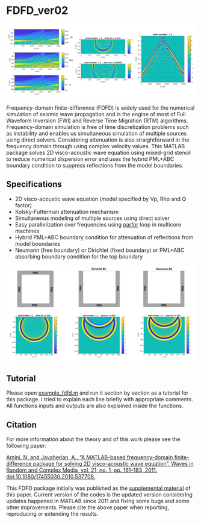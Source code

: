 # FDFD_ver02

![Marmousi](https://github.com/navid58/FDFD_ver02/blob/main/figures/Marmousi.PNG "Marmousi Vp Rho Q")

Frequency-domain finite-difference (FDFD) is widely used for the numerical simulation of seismic wave propagation and is the engine of most of Full Waveform Inversion (FWI) and Reverse Time Migration (RTM) algorithms.
Frequency-domain simulation is free of time discretization problems such as instability and enables us simultaneous simulation of multiple sources using direct solvers. Considering attenuation is also straightforward in the frequency domain through using complex velocity values.
This MATLAB package solves 2D visco-acoustic wave equation using mixed-grid stencil to reduce numerical dispersion error and uses the hybrid PML+ABC boundary condition to suppress reflections from the model boundaries. 

## Specifications

* 2D visco-acoustic wave equation (model specified by Vp, Rho and Q factor)
* Kolsky-Futterman attenuation mechanism
* Simultaneous modeling of multiple sources using direct solver
* Easy parallelization over frequencies using [parfor](https://www.mathworks.com/help/parallel-computing/parfor.html) loop in multicore machines
* Hybrid PML+ABC boundary condition for attenuation of reflections from model boundaries
* Neumann (free boundary) or Dirichlet (fixed boundary) or PML+ABC absorbing boundary condition for the top boundary

![3 boundary conditions](https://github.com/navid58/FDFD_ver02/blob/main/figures/3BC.PNG "PML+ABC, Dirichlet, Neumann")

## Tutorial

Please open [example_fdfd.m](https://github.com/navid58/FDFD_ver02/blob/main/example_FDFD.m) and run it section by section as a tutorial for this package. I tried to explain each line briefly with appropriate comments. All functions inputs and outputs are also explained inside the functions.

## Citation

For more information about the theory and of this work please see the following paper:

[Amini, N. and Javaherian, A., “A MATLAB-based frequency-domain finite-difference package for solving 2D visco-acoustic wave equation”, Waves in Random and Complex Media, vol. 21, no. 1, pp. 161–183, 2011. doi:10.1080/17455030.2010.537708.](https://www.tandfonline.com/doi/abs/10.1080/17455030.2010.537708?journalCode=twrm20)
 
This FDFD package initially was published as the [supplemental material](https://www.tandfonline.com/doi/suppl/10.1080/17455030.2010.537708?scroll=top) of this paper. Current version of the codes is the updated version considering updates happened in MATLAB since 2011 and fixing some bugs and some other improvements. Please cite the above paper when reporting, reproducing or extending the results.
